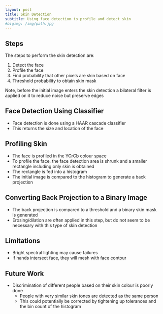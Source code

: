 ```yaml
---
layout: post
title: Skin Detection
subtitle: Using face detection to profile and detect skin
#bigimg: /img/path.jpg
---
```


## Steps
The steps to perform the skin detection are:
1. Detect the face
2. Profile the face
3. Find probability that other pixels are skin based on face
4. Threshold probability to obtain skin mask

Note, before the initial image enters the skin detection a bilateral filter is applied on it to reduce noise but preserve edges

## Face Detection Using Classifier
- Face detection is done using a HAAR cascade classifier
- This returns the size and location of the face

## Profiling Skin
- The face is profiled in the YCrCb colour space
- To profile the face, the face detection area is shrunk and a smaller rectangle including only skin is obtained
- The rectangle is fed into a histogram
- The initial image is compared to the histogram to generate a back projection

## Converting Back Projection to a Binary Image
- The back projection is compared to a threshold and a binary skin mask is generated
- Erosing/dilation are often applied in this step, but do not seem to be necessary with this type of skin detection

## Limitations
- Bright spectral lighting may cause failures
- If hands intersect face, they will mesh with face contour

## Future Work
- Discrimination of different people based on their skin colour is poorly done
    - People with very similar skin tones are detected as the same person
    - This could potentially be corrected by tightening up tolerances and the bin count of the histogram
